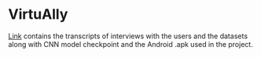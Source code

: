 # VirtuAlly

[Link](https://drive.google.com/drive/folders/1bcxWOWE4wrMKYZybaFeKetdmFDTyiHFu) contains the transcripts of interviews with the users and the datasets along with CNN model checkpoint and the Android .apk used in the project.